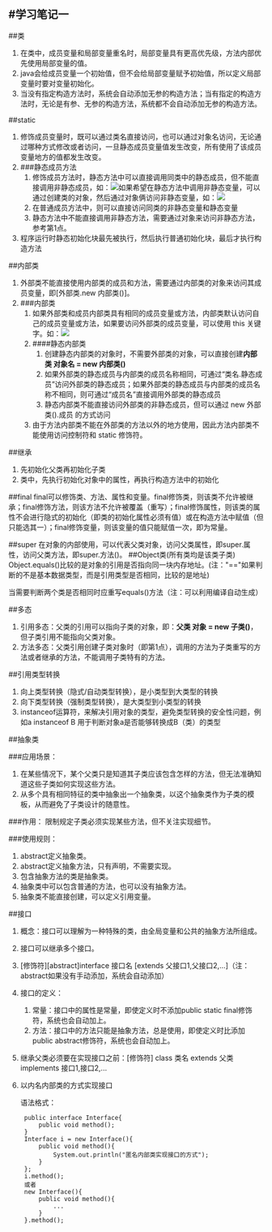 #学习笔记一
---
##类
1. 在类中，成员变量和局部变量重名时，局部变量具有更高优先级，方法内部优先使用局部变量的值。
2. java会给成员变量一个初始值，但不会给局部变量赋予初始值，所以定义局部变量时要对变量初始化。
3. 当没有指定构造方法时，系统会自动添加无参的构造方法；当有指定的构造方法时，无论是有参、无参的构造方法，系统都不会自动添加无参的构造方法。


##static
1. 修饰成员变量时，既可以通过类名直接访问，也可以通过对象名访问，无论通过哪种方式修改或者访问，一旦静态成员变量值发生改变，所有使用了该成员变量地方的值都发生改变。
2. ###静态成员方法
	1. 修饰成员方法时，静态方法中可以直接调用同类中的静态成员，但不能直接调用非静态成员，如：![](http://img.mukewang.com/5392d6eb0001283007020239.jpg)如果希望在静态方法中调用非静态变量，可以通过创建类的对象，然后通过对象俩访问非静态变量，如：![](http://img.mukewang.com/5392d7390001a10806150193.jpg)
	2. 在普通成员方法中，则可以直接访问同类的非静态变量和静态变量
	3. 静态方法中不能直接调用非静态方法，需要通过对象来访问非静态方法，参考第1点。
3. 程序运行时静态初始化块最先被执行，然后执行普通初始化块，最后才执行构造方法


##内部类
1. 外部类不能直接使用内部类的成员和方法，需要通过内部类的对象来访问其成员变量，即[外部类.new 内部类()]。
2. ###内部类
	1. 如果外部类和成员内部类具有相同的成员变量或方法，内部类默认访问自己的成员变量或方法，如果要访问外部类的成员变量，可以使用 this 关键字。如：![](http://img.mukewang.com/539e638b0001ab1208200295.jpg)
	2. ####静态内部类
		1. 创建静态内部类的对象时，不需要外部类的对象，可以直接创建**内部类 对象名 = new 内部类()**
		2. 如果外部类的静态成员与内部类的成员名称相同，可通过“类名.静态成员”访问外部类的静态成员；如果外部类的静态成员与内部类的成员名称不相同，则可通过“成员名”直接调用外部类的静态成员
		3. 静态内部类不能直接访问外部类的非静态成员，但可以通过 new 外部类().成员 的方式访问
	3. 由于方法内部类不能在外部类的方法以外的地方使用，因此方法内部类不能使用访问控制符和 static 修饰符。


##继承
1. 先初始化父类再初始化子类
2. 类中，先执行初始化对象中的属性，再执行构造方法中的初始化


##final
final可以修饰类、方法、属性和变量。final修饰类，则该类不允许被继承；final修饰方法，则该方法不允许被覆盖（重写）；final修饰属性，则该类的属性不会进行隐式的初始化（即类的初始化属性必须有值）或在构造方法中赋值（但只能选其一）；final修饰变量，则该变量的值只能赋值一次，即为常量。


##super
在对象的内部使用，可以代表父类对象，访问父类属性，即super.属性，访问父类方法，即super.方法()。
##Object类(所有类均是该类子类)
Object.equals()比较的是对象的引用是否指向同一块内存地址。(注："=="如果判断的不是基本数据类型，而是引用类型是否相同，比较的是地址)

当需要判断两个类是否相同时应重写equals()方法（注：可以利用编译自动生成）


##多态
1. 引用多态：父类的引用可以指向子类的对象，即：**父类 对象 = new 子类()**，但子类引用不能指向父类对象。
2. 方法多态：父类引用创建子类对象时（即第1点），调用的方法为子类重写的方法或者继承的方法，不能调用子类特有的方法。


##引用类型转换
1. 向上类型转换（隐式/自动类型转换），是小类型到大类型的转换
2. 向下类型转换（强制类型转换），是大类型到小类型的转换
3. instanceof运算符，来解决引用对象的类型，避免类型转换的安全性问题，例如a instanceof B 用于判断对象a是否能够转换成B（类）的类型


##抽象类


###应用场景：
1. 在某些情况下，某个父类只是知道其子类应该包含怎样的方法，但无法准确知道这些子类如何实现这些方法。
2. 从多个具有相同特征的类中抽象出一个抽象类，以这个抽象类作为子类的模板，从而避免了子类设计的随意性。 


###作用：
限制规定子类必须实现某些方法，但不关注实现细节。


###使用规则：
1. abstract定义抽象类。
2. abstract定义抽象方法，只有声明，不需要实现。
3. 包含抽象方法的类是抽象类。
4. 抽象类中可以包含普通的方法，也可以没有抽象方法。
5. 抽象类不能直接创建，可以定义引用变量。


##接口
1. 概念：接口可以理解为一种特殊的类，由全局变量和公共的抽象方法所组成。
2. 接口可以继承多个接口。
3. [修饰符][abstract]interface 接口名 [extends 父接口1,父接口2,...]（注：abstract如果没有手动添加，系统会自动添加）
4. 接口的定义：
	1. 常量：接口中的属性是常量，即使定义时不添加public static final修饰符，系统也会自动加上。
	2. 方法：接口中的方法只能是抽象方法，总是使用，即使定义时比添加public abstract修饰符，系统也会自动加上。
5. 继承父类必须要在实现接口之前：[修饰符] class 类名 extends 父类 implements 接口1,接口2,...
6. 以内名内部类的方式实现接口
	
	语法格式：
		
		public interface Interface{
			public void method();
		}
		Interface i = new Interface(){
			public void method(){
				System.out.println("匿名内部类实现接口的方式");
			}
		};
		i.method();
		或者
		new Interface(){
			public void method(){
				...
			}
		}.method();